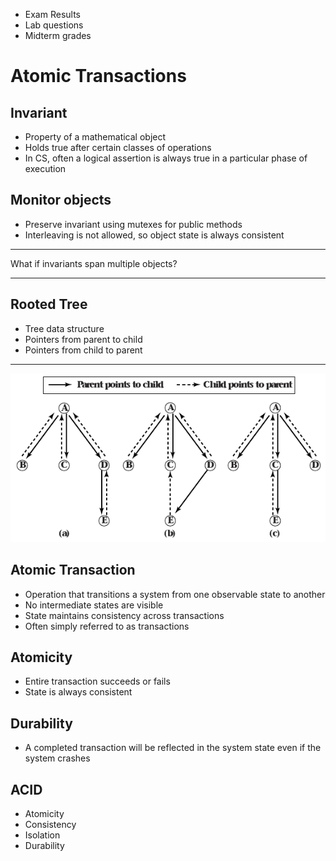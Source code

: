 - Exam Results
- Lab questions
- Midterm grades

Atomic Transactions
===================

Invariant
---------

- Property of a mathematical object
- Holds true after certain classes of operations
- In CS, often a logical assertion is always true in a particular phase of execution

Monitor objects
---------------

- Preserve invariant using mutexes for public methods
- Interleaving is not allowed, so object state is always consistent

---

What if invariants span multiple objects?

---

Rooted Tree
-----------

- Tree data structure
- Pointers from parent to child
- Pointers from child to parent

---

![Rooted Tree Example](media/5-1.png)

Atomic Transaction
-----------------

- Operation that transitions a system from one observable state to another
- No intermediate states are visible
- State maintains consistency across transactions
- Often simply referred to as transactions

Atomicity
---------

- Entire transaction succeeds or fails
- State is always consistent

Durability
----------

- A completed transaction will be reflected in the system state even if the system crashes

ACID
----

- Atomicity
- Consistency
- Isolation
- Durability
